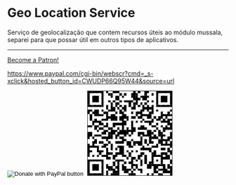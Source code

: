 # Geo Location Service

Serviço de geolocalização que contem recursos úteis ao módulo mussala, separei para que possar útil em outros tipos de aplicativos.

----

<a href="https://www.patreon.com/bePatron?u=12060988" data-patreon-widget-type="become-patron-button">Become a Patron!</a><script async src="https://c6.patreon.com/becomePatronButton.bundle.js"></script>


https://www.paypal.com/cgi-bin/webscr?cmd=_s-xclick&hosted_button_id=CWUDP66Q95W44&source=url

<form action="https://www.paypal.com/cgi-bin/webscr" method="post" target="_top">
<input type="hidden" name="cmd" value="_s-xclick" />
<input type="hidden" name="hosted_button_id" value="CWUDP66Q95W44" />
<input type="image" src="https://www.paypalobjects.com/en_US/i/btn/btn_donateCC_LG.gif" border="0" name="submit" title="PayPal - The safer, easier way to pay online!" alt="Donate with PayPal button" />
<img alt="" border="0" src="https://www.paypal.com/en_BR/i/scr/pixel.gif" width="1" height="1" />
  <img alt="QR Code" border="1" src="./docs/PayPal-QR Code.png"/>
</form>

